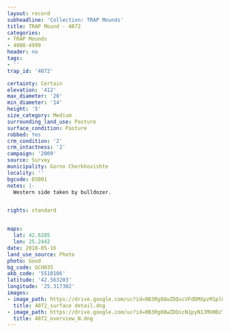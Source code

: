 ```yaml
---
layout: record
subheadline: 'Collection: TRAP Mounds'
title: TRAP Mound - 4072
categories:
- TRAP Mounds
- 4000-4999
header: no
tags:
- ''
trap_id: '4072'

certainty: Certain
elevation: '412'
max_diameter: '20'
min_diameter: '14'
height: '5'
size_category: Medium
surrounding_land_use: Pasture
surface_condition: Pasture
robbed: Yes
crm_condition: '2'
crm_intactness: '2'
campaign: '2009'
source: Survey
municipality: Gorno Cherkhovishte
locality: ''
bgcode: DS001
notes: |-
  Western side taken by bulldozer.


rights: standard


maps:
  lat: 42.6285
  lon: 25.2442
date: 2018-05-16
land_use_source: Photo
photo: Good
bg_code: GCH035
akb_code: '5510106'
latitude: '42.563203'
longitude: '25.317302'
images:
- image_path: https://drive.google.com/uc?id=0B3Rg88wZDQscVFdDMXpzM1plUDA
  title: 4072_surface detail.dng
- image_path: https://drive.google.com/uc?id=0B3Rg88wZDQscN1pyN1JMUHBzTTg
  title: 4072_overview_N.dng
---
```

